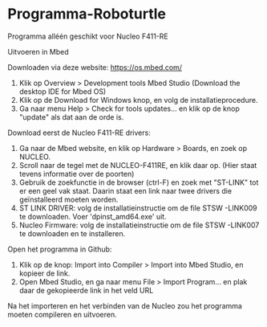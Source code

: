 # Programma-Roboturtle

Programma alléén geschikt voor Nucleo F411-RE

Uitvoeren in Mbed

Downloaden via deze website: https://os.mbed.com/

1. Klik op Overview > Development tools Mbed Studio (Download the desktop IDE for Mbed OS)
2. Klik op de Download for Windows knop, en volg de installatieprocedure.
3. Ga naar menu Help > Check for tools updates... en klik op de knop "update" als dat aan de orde is.

Download eerst de Nucleo F411-RE drivers:

1. Ga naar de Mbed website, en klik op Hardware > Boards, en zoek op NUCLEO.
2. Scroll naar de tegel met de NUCLEO-F411RE, en klik daar op. (Hier staat tevens informatie over de poorten)
3. Gebruik de zoekfunctie in de browser (ctrl-F) en zoek met "ST-LINK" tot er een geel vak staat. Daarin staat een link naar twee drivers die geïnstalleerd moeten worden.
  1. ST LINK DRIVER: volg de installatieinstructie om de file STSW -LINK009 te downloaden.
  Voer 'dpinst_amd64.exe' uit.
  2. Nucleo Firmware: volg de installatieinstructie om de file STSW -LINK007 te downloaden en te installeren.

Open het programma in Github:
1. Klik op de knop: Import into Compiler > Import into Mbed Studio, en kopieer de link.
2. Open Mbed Studio, en ga naar menu File > Import Program... en plak daar de gekopieerde link in het veld URL

Na het importeren en het verbinden van de Nucleo zou het programma moeten compileren en uitvoeren.
